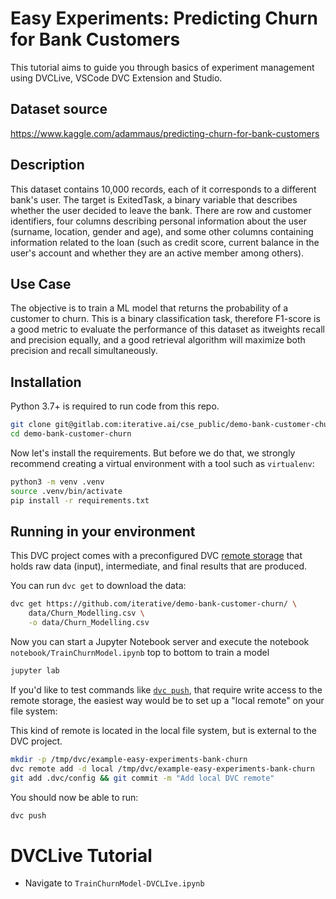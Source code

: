 # Easy Experiments: Predicting Churn for Bank Customers

This tutorial aims to guide you through basics of experiment management using DVCLive, VSCode DVC Extension and Studio.

## Dataset source
https://www.kaggle.com/adammaus/predicting-churn-for-bank-customers

## Description
This dataset contains 10,000 records, each of it corresponds to a different bank's user. The target is ExitedTask, a binary variable that describes whether the user decided to leave the bank. There are row and customer identifiers, four columns describing personal information about the user (surname, location, gender and age), and some other columns containing information related to the loan (such as credit score, current balance in the user's account and whether they are an active member among others).

## Use Case
The objective is to train a ML model that returns the probability of a customer to churn. This is a binary classification task, therefore F1-score is a good metric to evaluate the performance of this dataset as itweights recall and precision equally, and a good retrieval algorithm will maximize both precision and recall simultaneously.


## Installation
Python 3.7+ is required to run code from this repo.
```bash
git clone git@gitlab.com:iterative.ai/cse_public/demo-bank-customer-churn.git
cd demo-bank-customer-churn
```

Now let's install the requirements. But before we do that, we strongly recommend
 creating a virtual environment with a tool such as `virtualenv`:

```bash
python3 -m venv .venv
source .venv/bin/activate
pip install -r requirements.txt
```

## Running in your environment

This DVC project comes with a preconfigured DVC 
[remote storage](https://dvc.org/doc/command-reference/remote) that holds raw 
data (input), intermediate, and final results that are produced. 

You can run `dvc get` to download the data:
```bash
dvc get https://github.com/iterative/demo-bank-customer-churn/ \
    data/Churn_Modelling.csv \
    -o data/Churn_Modelling.csv 
```

Now you can start a Jupyter Notebook server and execute the notebook `notebook/TrainChurnModel.ipynb` top to bottom to train a model

```bash
jupyter lab
```

If you'd like to test commands like [`dvc push`](https://man.dvc.org/push), that require write access to the remote storage, the easiest way would be to set up a "local remote" on your file system:

This kind of remote is located in the local file system, but is external to the DVC project.
```bash
mkdir -p /tmp/dvc/example-easy-experiments-bank-churn
dvc remote add -d local /tmp/dvc/example-easy-experiments-bank-churn
git add .dvc/config && git commit -m "Add local DVC remote"
```

You should now be able to run:
```bash
dvc push
```

# DVCLive Tutorial

- Navigate to `TrainChurnModel-DVCLIve.ipynb`